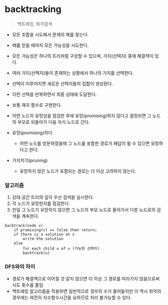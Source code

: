 # backtracking

> 백트래킹, 퇴각검색

- 모든 조합을 시도해서 문제의 해를 찾는다.
- 해를 얻을 때까지 모든 가능성을 시도한다.
- 모든 가능성은 하나의 트리처럼 구성할 수 있으며, 가지(선택지) 중에 해결책이 있다.
- 여러 가지(선택지)들이 존재하는 상황에서 하나의 가지를 선택한다.
- 선택이 이루어지면 새로운 선택지들의 집합이 생성된다.
- 이런 선택을 반복하면서 최종 상태에 도달한다.
- 보통 재귀 함수로 구현한다.



- 어떤 노드의 유망성을 점검한 후에 유망(promising)하지 않다고 결정되면 그 노드의 부모로 되돌아가 다음 자식 노드로 간다.
- 유망(promising)하다
  - 어떤 노드를 방문하였을때 그 노드를 포함한 경로가 해답이 될 수 있으면 유망하다고 한다.
- 가지치기(pruning)
  - 유망하지 않은 노드가 포함되는 경로는 더 이상 고려하지 않는다.



### 알고리즘

1. 상태 공간 트리의 깊이 우선 검색을 실시한다.
2. 각 노드가 유망한지를 점검한다.
3. 만일 그 노드가 유망하지 않으면 그 노드의 부모 노드로 돌아가서 다른 노드로의 검색을 계속한다.

```
backtrack(node v)
	if promising(v) == false then return;
	if there is a solution at v
		write the solution
	else
		for each child u of v (가능한 선택지)
		backtrack(u)
```



### DFS와의 차이

- 경로가 해결책으로 이어질 것 같지 않으면 더 이상 그 경로를 따라가지 않음으로써 시도 횟수를 줄임
- 백트래킹 알고리즘을 적용하면 일반적으로 경우의 수가 줄어들지만 이 역시 최악의 경우에는 여전히 지수함수시간을 요하므로 처리 불가능할 수 있다.

